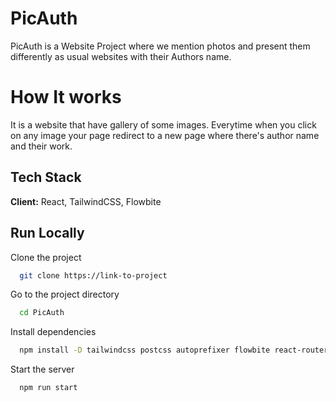 
# PicAuth

PicAuth is a Website Project where we mention photos and present them differently as usual websites with their Authors name.

# How It works

It is a website that have gallery of some images. Everytime when you click on any image your page redirect to a new page where there's author name and their work.


## Tech Stack

**Client:** React, TailwindCSS, Flowbite 




## Run Locally

Clone the project

```bash
  git clone https://link-to-project
```

Go to the project directory

```bash
  cd PicAuth
```

Install dependencies

```bash
  npm install -D tailwindcss postcss autoprefixer flowbite react-router-dom

```

Start the server

```bash
  npm run start
```

